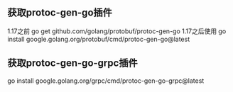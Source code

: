 ## 获取protoc-gen-go插件
1.17之前
go get github.com/golang/protobuf/protoc-gen-go
1.17之后使用
go install google.golang.org/protobuf/cmd/protoc-gen-go@latest

## 获取protoc-gen-go-grpc插件
go install google.golang.org/grpc/cmd/protoc-gen-go-grpc@latest